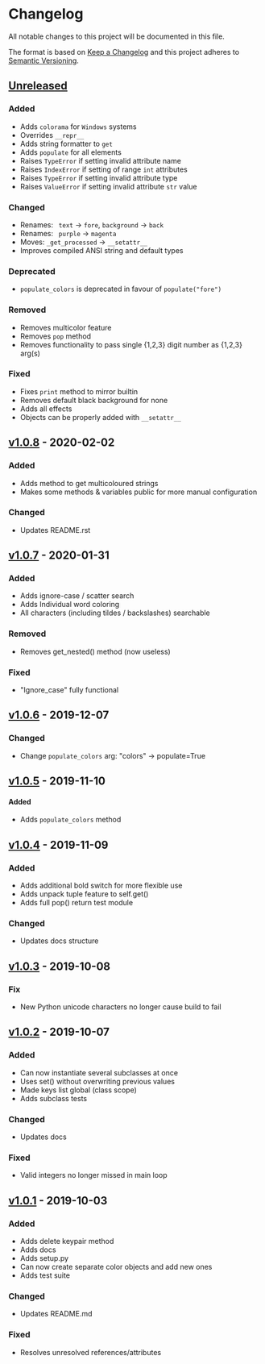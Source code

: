 # Changelog
All notable changes to this project will be documented in this file.

The format is based on [Keep a Changelog](http://keepachangelog.com/en/1.0.0/)
and this project adheres to [Semantic Versioning](http://semver.org/spec/v2.0.0.html).

[Unreleased](https://github.com/jshwi/object_colors/compare/v1.0.8...HEAD)
------------------------------------------------------------------------
### Added
- Adds ``colorama`` for ``Windows`` systems
- Overrides ``__repr__``
- Adds string formatter to ``get``
- Adds ``populate`` for all elements
- Raises ``TypeError`` if setting invalid attribute name
- Raises ``IndexError`` if setting of range ``int`` attributes
- Raises ``TypeError`` if setting invalid attribute type
- Raises ``ValueError`` if setting invalid attribute ``str`` value

### Changed
- Renames: `` text`` -> ``fore``,  ``background`` -> ``back``
- Renames: `` purple`` -> ``magenta``
- Moves: ``_get_processed`` -> ``__setattr__``
- Improves compiled ANSI string and default types

### Deprecated
- ``populate_colors`` is deprecated in favour of ``populate("fore")``

### Removed
- Removes multicolor feature
- Removes ``pop`` method
- Removes functionality to pass single {1,2,3} digit number as {1,2,3} arg(s)

### Fixed
- Fixes ``print`` method to mirror builtin
- Removes default black background for none
- Adds all effects
- Objects can be properly added with ``__setattr__``

[v1.0.8](https://github.com/jshwi/object_colors/releases/tag/v1.0.8)  - 2020-02-02
------------------------------------------------------------------------
### Added
- Adds method to get multicoloured strings
- Makes some methods & variables public for more manual configuration
  
### Changed
- Updates README.rst 

[v1.0.7](https://github.com/jshwi/object_colors/releases/tag/v1.0.7) - 2020-01-31
------------------------------------------------------------------------
### Added
- Adds ignore-case / scatter search
- Adds Individual word coloring
- All characters (including tildes / backslashes) searchable

### Removed
- Removes get_nested() method (now useless)

### Fixed
- "Ignore_case" fully functional 

[v1.0.6](https://github.com/jshwi/object_colors/releases/tag/v1.0.6) - 2019-12-07
------------------------------------------------------------------------
### Changed
- Change ``populate_colors`` arg: "colors" -> populate=True 

[v1.0.5](https://github.com/jshwi/object_colors/releases/tag/v1.0.5) - 2019-11-10
------------------------------------------------------------------------
#### Added
- Adds ``populate_colors`` method

[v1.0.4](https://github.com/jshwi/object_colors/releases/tag/v1.0.4) - 2019-11-09
------------------------------------------------------------------------
### Added
- Adds additional bold switch for more flexible use
- Adds unpack tuple feature to self.get() 
- Adds full pop() return test module 

### Changed
- Updates docs structure 

[v1.0.3](https://github.com/jshwi/object_colors/releases/tag/v1.0.3) - 2019-10-08
------------------------------------------------------------------------
### Fix
- New Python unicode characters no longer cause build to fail

[v1.0.2](https://github.com/jshwi/object_colors/releases/tag/v1.0.2)  - 2019-10-07
------------------------------------------------------------------------
### Added
- Can now instantiate several subclasses at once
- Uses set() without overwriting previous values 
- Made keys list global (class scope) 
- Adds subclass tests

### Changed
- Updates docs

### Fixed
- Valid integers no longer missed in main loop 

[v1.0.1](https://github.com/jshwi/object_colors/releases/tag/v1.0.1) - 2019-10-03
------------------------------------------------------------------------
### Added
- Adds delete keypair method
- Adds docs
- Adds setup.py
- Can now create separate color objects and add new ones 
- Adds test suite

### Changed
- Updates README.md

### Fixed
- Resolves unresolved references/attributes 
